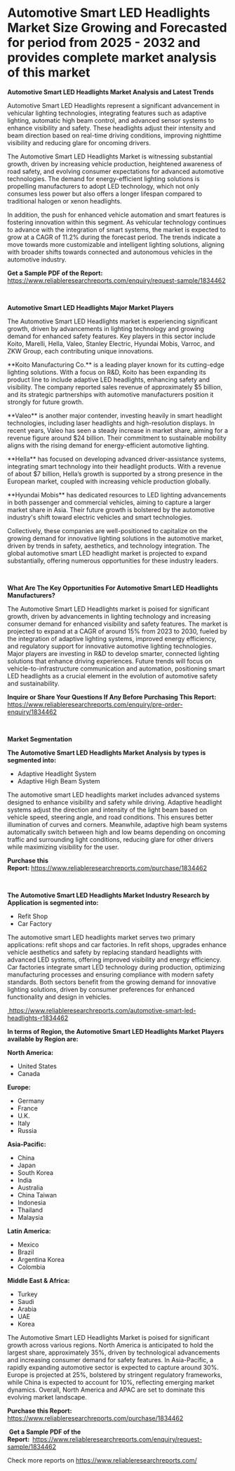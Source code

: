 <p><h1>Automotive Smart LED Headlights Market Size Growing and Forecasted for period from 2025 - 2032 and provides complete market analysis of this market</h1></p><p><strong>Automotive Smart LED Headlights Market Analysis and Latest Trends</strong></p>
<p><p>Automotive Smart LED Headlights represent a significant advancement in vehicular lighting technologies, integrating features such as adaptive lighting, automatic high beam control, and advanced sensor systems to enhance visibility and safety. These headlights adjust their intensity and beam direction based on real-time driving conditions, improving nighttime visibility and reducing glare for oncoming drivers.</p><p>The Automotive Smart LED Headlights Market is witnessing substantial growth, driven by increasing vehicle production, heightened awareness of road safety, and evolving consumer expectations for advanced automotive technologies. The demand for energy-efficient lighting solutions is propelling manufacturers to adopt LED technology, which not only consumes less power but also offers a longer lifespan compared to traditional halogen or xenon headlights.</p><p>In addition, the push for enhanced vehicle automation and smart features is fostering innovation within this segment. As vehicular technology continues to advance with the integration of smart systems, the market is expected to grow at a CAGR of 11.2% during the forecast period. The trends indicate a move towards more customizable and intelligent lighting solutions, aligning with broader shifts towards connected and autonomous vehicles in the automotive industry.</p></p>
<p><strong>Get a Sample PDF of the Report:&nbsp;</strong> <a href="https://www.reliableresearchreports.com/enquiry/request-sample/1834462?utm_campaign=3360&utm_medium=2&utm_source=Github&utm_content=ia&utm_term=31032025&utm_id=automotive-smart-led-headlights">https://www.reliableresearchreports.com/enquiry/request-sample/1834462</a></p>
<p>&nbsp;</p>
<p><strong>Automotive Smart LED Headlights Major Market Players</strong></p>
<p><p>The Automotive Smart LED Headlights market is experiencing significant growth, driven by advancements in lighting technology and growing demand for enhanced safety features. Key players in this sector include Koito, Marelli, Hella, Valeo, Stanley Electric, Hyundai Mobis, Varroc, and ZKW Group, each contributing unique innovations.</p><p>**Koito Manufacturing Co.** is a leading player known for its cutting-edge lighting solutions. With a focus on R&D, Koito has been expanding its product line to include adaptive LED headlights, enhancing safety and visibility. The company reported sales revenue of approximately $5 billion, and its strategic partnerships with automotive manufacturers position it strongly for future growth.</p><p>**Valeo** is another major contender, investing heavily in smart headlight technologies, including laser headlights and high-resolution displays. In recent years, Valeo has seen a steady increase in market share, aiming for a revenue figure around $24 billion. Their commitment to sustainable mobility aligns with the rising demand for energy-efficient automotive lighting.</p><p>**Hella** has focused on developing advanced driver-assistance systems, integrating smart technology into their headlight products. With a revenue of about $7 billion, Hella’s growth is supported by a strong presence in the European market, coupled with increasing vehicle production globally.</p><p>**Hyundai Mobis** has dedicated resources to LED lighting advancements in both passenger and commercial vehicles, aiming to capture a larger market share in Asia. Their future growth is bolstered by the automotive industry's shift toward electric vehicles and smart technologies.</p><p>Collectively, these companies are well-positioned to capitalize on the growing demand for innovative lighting solutions in the automotive market, driven by trends in safety, aesthetics, and technology integration. The global automotive smart LED headlight market is projected to expand substantially, offering numerous opportunities for these industry leaders.</p></p>
<p>&nbsp;</p>
<p><strong>What Are The Key Opportunities For Automotive Smart LED Headlights Manufacturers?</strong></p>
<p><p>The Automotive Smart LED Headlights market is poised for significant growth, driven by advancements in lighting technology and increasing consumer demand for enhanced visibility and safety features. The market is projected to expand at a CAGR of around 15% from 2023 to 2030, fueled by the integration of adaptive lighting systems, improved energy efficiency, and regulatory support for innovative automotive lighting technologies. Major players are investing in R&D to develop smarter, connected lighting solutions that enhance driving experiences. Future trends will focus on vehicle-to-infrastructure communication and automation, positioning smart LED headlights as a crucial element in the evolution of automotive safety and sustainability.</p></p>
<p><strong>Inquire or Share Your Questions If Any Before Purchasing This Report:</strong> <a href="https://www.reliableresearchreports.com/enquiry/pre-order-enquiry/1834462?utm_campaign=3360&utm_medium=2&utm_source=Github&utm_content=ia&utm_term=31032025&utm_id=automotive-smart-led-headlights">https://www.reliableresearchreports.com/enquiry/pre-order-enquiry/1834462</a></p>
<p>&nbsp;</p>
<p><strong>Market Segmentation</strong></p>
<p><strong>The Automotive Smart LED Headlights Market Analysis by types is segmented into:</strong></p>
<p><ul><li>Adaptive Headlight System</li><li>Adaptive High Beam System</li></ul></p>
<p><p>The automotive smart LED headlights market includes advanced systems designed to enhance visibility and safety while driving. Adaptive headlight systems adjust the direction and intensity of the light beam based on vehicle speed, steering angle, and road conditions. This ensures better illumination of curves and corners. Meanwhile, adaptive high beam systems automatically switch between high and low beams depending on oncoming traffic and surrounding light conditions, reducing glare for other drivers while maximizing visibility for the user.</p></p>
<p><strong>Purchase this Report:&nbsp;</strong><a href="https://www.reliableresearchreports.com/purchase/1834462?utm_campaign=3360&utm_medium=2&utm_source=Github&utm_content=ia&utm_term=31032025&utm_id=automotive-smart-led-headlights">https://www.reliableresearchreports.com/purchase/1834462</a></p>
<p>&nbsp;</p>
<p><strong>The Automotive Smart LED Headlights Market Industry Research by Application is segmented into:</strong></p>
<p><ul><li>Refit Shop</li><li>Car Factory</li></ul></p>
<p><p>The automotive smart LED headlights market serves two primary applications: refit shops and car factories. In refit shops, upgrades enhance vehicle aesthetics and safety by replacing standard headlights with advanced LED systems, offering improved visibility and energy efficiency. Car factories integrate smart LED technology during production, optimizing manufacturing processes and ensuring compliance with modern safety standards. Both sectors benefit from the growing demand for innovative lighting solutions, driven by consumer preferences for enhanced functionality and design in vehicles.</p></p>
<p><a href="https://www.reliableresearchreports.com/automotive-smart-led-headlights-r1834462?utm_campaign=3360&utm_medium=2&utm_source=Github&utm_content=ia&utm_term=31032025&utm_id=automotive-smart-led-headlights">&nbsp;https://www.reliableresearchreports.com/automotive-smart-led-headlights-r1834462</a></p>
<p><strong>In terms of Region, the Automotive Smart LED Headlights Market Players available by Region are:</strong></p>
<p>
    <p> <strong> North America: </strong>
        <ul>
            <li>United States</li>
            <li>Canada</li>
        </ul>
        </p> 
    <p> <strong> Europe: </strong>
        <ul>
            <li>Germany</li>
            <li>France</li>
            <li>U.K.</li>
            <li>Italy</li>
            <li>Russia</li>
        </ul>
        </p> 
    <p> <strong> Asia-Pacific: </strong>
        <ul>
            <li>China</li>
            <li>Japan</li>
            <li>South Korea</li>
            <li>India</li>
            <li>Australia</li>
            <li>China Taiwan</li>
            <li>Indonesia</li>
            <li>Thailand</li>
            <li>Malaysia</li>
        </ul>
        </p> 
    <p> <strong> Latin America: </strong>
        <ul>
            <li>Mexico</li>
            <li>Brazil</li>
            <li>Argentina Korea</li>
            <li>Colombia</li>
        </ul>
        </p> 
    <p> <strong> Middle East & Africa: </strong>
        <ul>
            <li>Turkey</li>
            <li>Saudi</li>
            <li>Arabia</li>
            <li>UAE</li>
            <li>Korea</li>
        </ul>
    </p>
    </p>
<p><p>The Automotive Smart LED Headlights Market is poised for significant growth across various regions. North America is anticipated to hold the largest share, approximately 35%, driven by technological advancements and increasing consumer demand for safety features. In Asia-Pacific, a rapidly expanding automotive sector is expected to capture around 30%. Europe is projected at 25%, bolstered by stringent regulatory frameworks, while China is expected to account for 10%, reflecting emerging market dynamics. Overall, North America and APAC are set to dominate this evolving market landscape.</p></p>
<p><strong>Purchase this Report: </strong><a href="https://www.reliableresearchreports.com/purchase/1834462?utm_campaign=3360&utm_medium=2&utm_source=Github&utm_content=ia&utm_term=31032025&utm_id=automotive-smart-led-headlights">https://www.reliableresearchreports.com/purchase/1834462</a></p>
<p>&nbsp;<strong>Get a Sample PDF of the Report:&nbsp;&nbsp;</strong><a href="https://www.reliableresearchreports.com/enquiry/request-sample/1834462?utm_campaign=3360&utm_medium=2&utm_source=Github&utm_content=ia&utm_term=31032025&utm_id=automotive-smart-led-headlights">https://www.reliableresearchreports.com/enquiry/request-sample/1834462</a></p>
<p><strong></strong></p>
<p>Check more reports on <a href="https://www.reliableresearchreports.com/?utm_campaign=3360&utm_medium=2&utm_source=Github&utm_content=ia&utm_term=31032025&utm_id=automotive-smart-led-headlights">https://www.reliableresearchreports.com/</a></p>